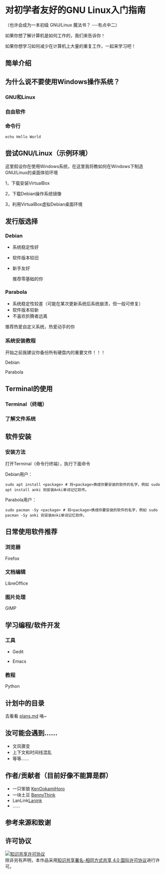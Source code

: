 # 对初学者友好的GNU Linux入门指南

（也许会成为一本初级 GNU/Linux 魔法书？  ---有点中二）

如果你想了解计算机是如何工作的，我们来告诉你！

如果你想学习如何减少在计算机上大量的重复工作，一起来学习吧！

## 简单介绍



## 为什么说不要使用Windows操作系统？

### GNU和Linux

### 自由软件

### 命令行

    echo Hello World

## 尝试GNU/Linux（示例环境）
这里假设你在使用Windows系统，在这里我将教如何在Windows下制造GNU/Linux的桌面体验环境

1，下载安装VirtualBox

2，下载Debian操作系统镜像

3，利用VirtualBox虚拟Debian桌面环境


## 发行版选择

### Debian
* 系统稳定性好
* 软件版本较旧
* 新手友好

  推荐零基础的你

### Parabola
* 系统稳定性较差（可能在某次更新系统后系统崩溃，但一般可修复）
* 软件版本较新
* 不喜欢折腾者远离

 推荐热爱自定义系统，热爱动手的你

### 系统安装教程

开始之前我建议你备份所有硬盘内的重要文件！！！

Debian

Parabola

## Terminal的使用

### Terminal（终端）


### 了解文件系统


## 软件安装

### 安装方法

打开Terminal（命令行终端），执行下面命令

Debian用户：

	sudo apt install <package> # 将<package>换成你要安装的软件的名字，例如 sudo apt install anki 则安装Anki单词记忆软件。

Parabola用户：

	sudo pacman -Sy <package> # 将<package>换成你要安装的软件的名字，例如 sudo pacman -Sy anki 则安装Anki单词记忆软件。

## 日常使用软件推荐

### 浏览器
Firefox

### 文档编辑
LibreOffice

### 图片处理
GIMP

## 学习编程/软件开发

### 工具
* Gedit

* Emacs

### 教程
Python



## 计划中的目录

去看看 [plans.md](plans.md) 咯~

## 汝可能会遇到……

* 文风骤变
* 上下文和时间线混乱
* 等等……

## 作者/贡献者（目前好像不能算是群）

* 一只笨狼 [KenOokamiHoro](https://github.com/KenOokamiHoro)
* 一块土豆 [BennyThink](https://github.com/BennyThink)
* LanLink[Lanink](https://github.com/LanLink)
* ……

## 参考来源和致谢



## 许可协议

<a rel="license" href="http://creativecommons.org/licenses/by-sa/4.0/"><img alt="知识共享许可协议" style="border-width:0" src="https://i.creativecommons.org/l/by-sa/4.0/80x15.png" /></a><br />除非另有声明，本作品采用<a rel="license" href="http://creativecommons.org/licenses/by-sa/4.0/">知识共享署名-相同方式共享 4.0 国际许可协议</a>进行许可。

